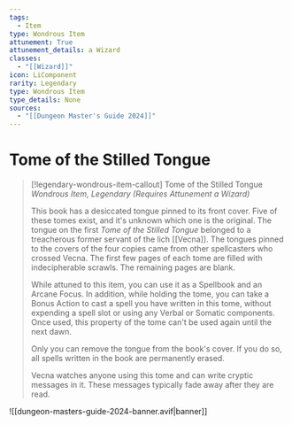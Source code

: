 ```yaml
---
tags:
  - Item
type: Wondrous Item
attunement: True
attunement_details: a Wizard
classes:
  - "[[Wizard]]"
icon: LiComponent
rarity: Legendary
type: Wondrous Item
type_details: None
sources: 
  - "[[Dungeon Master's Guide 2024]]"
---
```

# Tome of the Stilled Tongue
>[!legendary-wondrous-item-callout] Tome of the Stilled Tongue
>_Wondrous Item, Legendary (Requires Attunement a Wizard)_
>
>This book has a desiccated tongue pinned to its front cover. Five of these tomes exist, and it's unknown which one is the original. The tongue on the first _Tome of the Stilled Tongue_ belonged to a treacherous former servant of the lich [[Vecna]]. The tongues pinned to the covers of the four copies came from other spellcasters who crossed Vecna. The first few pages of each tome are filled with indecipherable scrawls. The remaining pages are blank.
>
>While attuned to this item, you can use it as a Spellbook and an Arcane Focus. In addition, while holding the tome, you can take a Bonus Action to cast a spell you have written in this tome, without expending a spell slot or using any Verbal or Somatic components. Once used, this property of the tome can't be used again until the next dawn.
>
>Only you can remove the tongue from the book's cover. If you do so, all spells written in the book are permanently erased.
>
>Vecna watches anyone using this tome and can write cryptic messages in it. These messages typically fade away after they are read.
>


![[dungeon-masters-guide-2024-banner.avif|banner]]